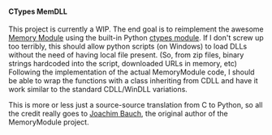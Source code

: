 #### CTypes MemDLL

This project is currently a WIP. The end goal is to reimplement the awesome [Memory Module](https://github.com/fancycode/MemoryModule) using the built-in Python [ctypes module](http://docs.python.org/library/ctypes.html). If I don't screw up too terribly, this should allow python scripts (on Windows) to load DLLs without the need of having local file present. (So, from zip files, binary strings hardcoded into the script, downloaded URLs in memory, etc) Following the implementation of the actual MemoryModule code, I should be able to wrap the functions with a class inheriting from CDLL and have it work similar to the standard CDLL/WinDLL variations.

This is more or less just a source-source translation from C to Python, so all the credit really goes to [Joachim Bauch](http://www.joachim-bauch.de), the original author of the MemoryModule project.
